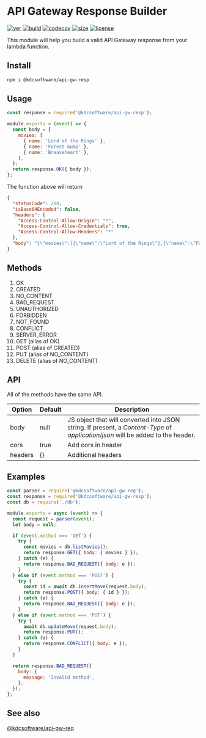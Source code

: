# API Gateway Response Builder

[![ver](https://img.shields.io/npm/v/@kdcsoftware/api-gw-resp?style=for-the-badge)](https://www.npmjs.com/package/@kdcsoftware/api-gw-resp)
[![build](https://img.shields.io/github/workflow/status/kdcsoftware/api-gw-resp/build?style=for-the-badge)](https://github.com/kdcsoftware/api-gw-resp/actions?query=workflow%3Abuild)
[![codecov](https://img.shields.io/codecov/c/github/kdcsoftware/api-gw-resp?style=for-the-badge)](https://codecov.io/gh/kdcsoftware/api-gw-resp)
[![size](https://img.shields.io/bundlephobia/min/@kdcsoftware/api-gw-resp?style=for-the-badge)](https://bundlephobia.com/result?p=@kdcsoftware/api-gw-resp)
[![license](https://img.shields.io/github/license/kdcsoftware/api-gw-resp?style=for-the-badge)](https://github.com/kdcsoftware/api-gw-resp/blob/master/LICENSE)

This module will help you build a valid API Gateway response from your lambda function.

## Install

```bash
npm i @kdcsoftware/api-gw-resp
```

## Usage

```js
const response = require('@kdcsoftware/api-gw-resp');

module.exports = (event) => {
  const body = {
    movies: [
      { name: 'Lord of the Rings' },
      { name: 'Forest Gump' },
      { name: 'Breaveheart' },
    ],
  };
  return response.OK({ body });
};
```

The function above will return

```json
{
  "statusCode": 200,
  "isBase64Encoded": false,
  "headers": {
    "Access-Control-Allow-Origin": "*",
    "Access-Control-Allow-Credentials": true,
    "Access-Control-Allow-Headers": "*"
  },
  "body": "{\"movies\":[{\"name\":\"Lord of the Rings\"},{\"name\":\"Forest Gump\"},{\"name\":\"Breaveheart\"}]}"
}
```

## Methods

1. OK
2. CREATED
3. NO_CONTENT
4. BAD_REQUEST
5. UNAUTHORIZED
6. FORBIDDEN
7. NOT_FOUND
8. CONFLICT
9. SERVER_ERROR
10. GET (alias of OK)
11. POST (alias of CREATED)
12. PUT (alias of NO_CONTENT)
13. DELETE (alias of NO_CONTENT)

## API

All of the methods have the same API.

| Option  | Default | Description                                                                                                                     |
| ------- | ------- | ------------------------------------------------------------------------------------------------------------------------------- |
| body    | null    | JS object that will converted into JSON string. If present, a _Content-Type_ of _application/json_ will be added to the header. |
| cors    | true    | Add cors in header                                                                                                              |
| headers | {}      | Additional headers                                                                                                              |

## Examples

```js
const parser = require('@kdcsoftware/api-gw-req');
const response = require('@kdcsoftware/api-gw-resp');
const db = require('./db');

module.exports = async (event) => {
  const request = parser(event);
  let body = null;

  if (event.method === 'GET') {
    try {
      const movies = db.listMovies();
      return response.GET({ body: { movies } });
    } catch (e) {
      return response.BAD_REQUEST({ body: e });
    }
  } else if (event.method === 'POST') {
    try {
      const id = await db.insertMove(request.body);
      return response.POST({ body: { id } });
    } catch (e) {
      return response.BAD_REQUEST({ body: e });
    }
  } else if (event.method === 'PUT') {
    try {
      await db.updateMove(request.body);
      return response.PUT();
    } catch (e) {
      return response.CONFLICT({ body: e });
    }
  }

  return response.BAD_REQUEST({
    body: {
      message: 'Invalid method',
    },
  });
};
```

## See also

[@kdcsoftware/api-gw-req](https://github.com/kdcsoftware/api-gw-req)

